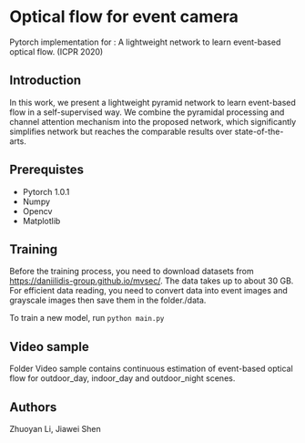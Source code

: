 # Optical flow for event camera
Pytorch implementation for : A lightweight network to learn event-based optical flow. (ICPR 2020)

## Introduction
In this work, we present a lightweight pyramid network to learn event-based flow in a self-supervised way. We combine the
pyramidal processing and channel attention mechanism into the proposed network, which significantly simplifies network
but reaches the comparable results over state-of-the-arts.


## Prerequistes
* Pytorch 1.0.1
* Numpy
* Opencv
* Matplotlib

## Training
Before the training process, you need to download datasets from https://daniilidis-group.github.io/mvsec/. The data takes up to about 30 GB. For efficient data reading, you need to convert data into event images and grayscale images then save them in the folder./data.

To train a new model, run 
```python main.py```

## Video sample
Folder Video sample contains continuous estimation of event-based optical flow for outdoor_day, indoor_day and outdoor_night scenes.


## Authors
Zhuoyan Li, Jiawei Shen
